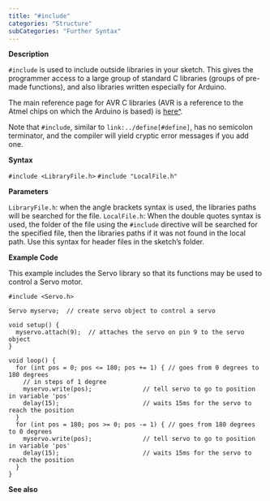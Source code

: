 ```yaml
---
title: "#include"
categories: "Structure"
subCategories: "Further Syntax"
---
```


**Description**

`#include` is used to include outside libraries in your sketch. This
gives the programmer access to a large group of standard C libraries
(groups of pre-made functions), and also libraries written especially
for Arduino.

The main reference page for AVR C libraries (AVR is a reference to the
Atmel chips on which the Arduino is based) is
[here^](http://www.nongnu.org/avr-libc/user-manual/modules.html).

Note that `#include`, similar to `link:../define[#define]`, has no
semicolon terminator, and the compiler will yield cryptic error messages
if you add one.

**Syntax**

`#include <LibraryFile.h>`
`#include "LocalFile.h"`

**Parameters**

`LibraryFile.h`: when the angle brackets syntax is used, the libraries
paths will be searched for the file.
`LocalFile.h`: When the double quotes syntax is used, the folder of the
file using the `#include` directive will be searched for the specified
file, then the libraries paths if it was not found in the local path.
Use this syntax for header files in the sketch’s folder.

**Example Code**

This example includes the Servo library so that its functions may be
used to control a Servo motor.

    #include <Servo.h>

    Servo myservo;  // create servo object to control a servo

    void setup() {
      myservo.attach(9);  // attaches the servo on pin 9 to the servo object
    }

    void loop() {
      for (int pos = 0; pos <= 180; pos += 1) { // goes from 0 degrees to 180 degrees
        // in steps of 1 degree
        myservo.write(pos);              // tell servo to go to position in variable 'pos'
        delay(15);                       // waits 15ms for the servo to reach the position
      }
      for (int pos = 180; pos >= 0; pos -= 1) { // goes from 180 degrees to 0 degrees
        myservo.write(pos);              // tell servo to go to position in variable 'pos'
        delay(15);                       // waits 15ms for the servo to reach the position
      }
    }

**See also**


